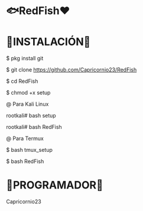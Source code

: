 # 🐟RedFish❤

# 🔰INSTALACIÓN🔰

$ pkg install git

$ git clone https://github.com/Capricornio23/RedFish

$ cd RedFish

$ chmod +x setup

@ Para Kali Linux 

rootkali# bash setup

rootkali# bash RedFish

@ Para Termux

$ bash tmux_setup

$ bash RedFish

# 🔰PROGRAMADOR🔰

Capricornio23

